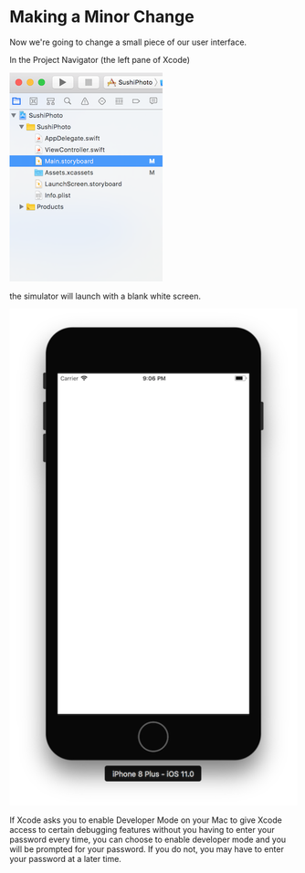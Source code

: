# Making a Minor Change

Now we're going to change a small piece of our user interface.

In the Project Navigator \(the left pane of Xcode\)

![](/assets/ProjectNavigator.png)





the simulator will launch with a blank white screen.

![](/assets/Sushi4.png)

If Xcode asks you to enable Developer Mode on your Mac to give Xcode access to certain debugging features without you having to enter your password every time, you can choose to enable developer mode and you will be prompted for your password. If you do not, you may have to enter your password at a later time.

